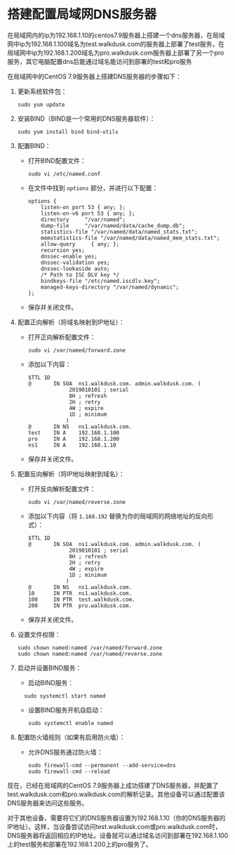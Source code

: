 # 搭建配置局域网DNS服务器

在局域网内的ip为192.168.1.10的centos7.9服务器上搭建一个dns服务器，在局域网中ip为192.168.1.100域名为test.walkdusk.com的服务器上部署了test服务，在局域网中ip为192.168.1.200域名为pro.walkdusk.com服务器上部署了另一个pro服务，其它电脑配置dns后能通过域名能访问到部署的test和pro服务

在局域网中的CentOS 7.9服务器上搭建DNS服务器的步骤如下：

1. 更新系统软件包：

   ```
   sudo yum update
   ```

2. 安装BIND（BIND是一个常用的DNS服务器软件）：

   ```
   sudo yum install bind bind-utils
   ```

3. 配置BIND：
   - 打开BIND配置文件：

     ```
     sudo vi /etc/named.conf
     ```

   - 在文件中找到 `options` 部分，并进行以下配置：

     ```
     options {
         listen-on port 53 { any; };
         listen-on-v6 port 53 { any; };
         directory     "/var/named";
         dump-file     "/var/named/data/cache_dump.db";
         statistics-file "/var/named/data/named_stats.txt";
         memstatistics-file "/var/named/data/named_mem_stats.txt";
         allow-query     { any; };
         recursion yes;
         dnssec-enable yes;
         dnssec-validation yes;
         dnssec-lookaside auto;
         /* Path to ISC DLV key */
         bindkeys-file "/etc/named.iscdlv.key";
         managed-keys-directory "/var/named/dynamic";
     };
     ```

   - 保存并关闭文件。

4. 配置正向解析（将域名映射到IP地址）：
   - 打开正向解析配置文件：

     ```
     sudo vi /var/named/forward.zone
     ```

   - 添加以下内容：

     ```
     $TTL 1D
     @       IN SOA  ns1.walkdusk.com. admin.walkdusk.com. (
                  2019010101 ; serial
                  8H ; refresh
                  2H ; retry
                  4W ; expire
                  1D ; minimum
                 )
     @       IN NS   ns1.walkdusk.com.
     test    IN A    192.168.1.100
     pro     IN A    192.168.1.200
     ns1     IN A    192.168.1.10
     ```

   - 保存并关闭文件。

5. 配置反向解析（将IP地址映射到域名）：
   - 打开反向解析配置文件：

     ```
     sudo vi /var/named/reverse.zone
     ```

   - 添加以下内容（将 `1.168.192` 替换为你的局域网的网络地址的反向形式）：

     ```
     $TTL 1D
     @       IN SOA  ns1.walkdusk.com. admin.walkdusk.com. (
                  2019010101 ; serial
                  8H ; refresh
                  2H ; retry
                  4W ; expire
                  1D ; minimum
                 )
     @       IN NS   ns1.walkdusk.com.
     10      IN PTR  ns1.walkdusk.com.
     100     IN PTR  test.walkdusk.com.
     200     IN PTR  pro.walkdusk.com.
     ```

   - 保存并关闭文件。

6. 设置文件权限：

   ```
   sudo chown named:named /var/named/forward.zone
   sudo chown named:named /var/named/reverse.zone
   ```

7. 启动并设置BIND服务：
   - 启动BIND服务：

   ```
     sudo systemctl start named
     ```

   - 设置BIND服务开机自启动：

     ```
     sudo systemctl enable named
     ```

8. 配置防火墙规则（如果有启用防火墙）：
   - 允许DNS服务通过防火墙：

     ```
     sudo firewall-cmd --permanent --add-service=dns
     sudo firewall-cmd --reload
     ```

现在，已经在局域网的CentOS 7.9服务器上成功搭建了DNS服务器，并配置了test.walkdusk.com和pro.walkdusk.com的解析记录。其他设备可以通过配置该DNS服务器来访问这些服务。

对于其他设备，需要将它们的DNS服务器设置为192.168.1.10（你的DNS服务器的IP地址）。这样，当设备尝试访问test.walkdusk.com或pro.walkdusk.com时，DNS服务器将返回相应的IP地址。设备就可以通过域名访问到部署在192.168.1.100上的test服务和部署在192.168.1.200上的pro服务了。
